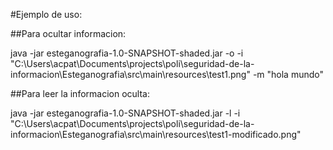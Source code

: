 #Ejemplo de uso:

##Para ocultar informacion:

java -jar esteganografia-1.0-SNAPSHOT-shaded.jar -o -i "C:\Users\acpat\Documents\projects\poli\seguridad-de-la-informacion\Esteganografia\src\main\resources\test1.png" -m "hola mundo"

##Para leer la informacion oculta:

java -jar esteganografia-1.0-SNAPSHOT-shaded.jar -l -i "C:\Users\acpat\Documents\projects\poli\seguridad-de-la-informacion\Esteganografia\src\main\resources\test1-modificado.png"
